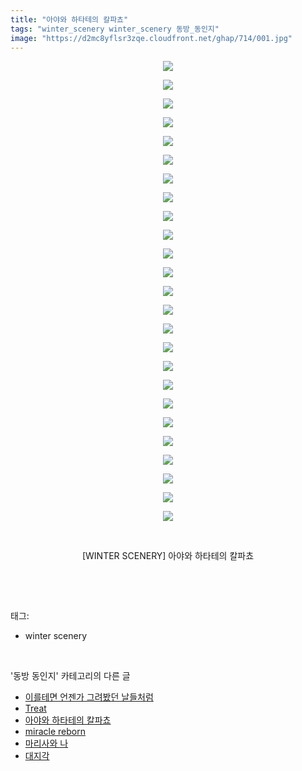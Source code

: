 ```yaml
---
title: "아야와 하타테의 칼파쵸"
tags: "winter_scenery winter_scenery 동방_동인지"
image: "https://d2mc8yflsr3zqe.cloudfront.net/ghap/714/001.jpg"
---
```

<div class="article">
<p style="text-align: center; clear: none; float: none;"><img src="{{ site.imgserver2 }}/ghap/714/001.jpg"/></p>
<p style="text-align: center; clear: none; float: none;"><img src="{{ site.imgserver2 }}/ghap/714/002.jpg"/></p>
<p style="text-align: center; clear: none; float: none;"><img src="{{ site.imgserver2 }}/ghap/714/003.jpg"/></p>
<p style="text-align: center; clear: none; float: none;"><img src="{{ site.imgserver2 }}/ghap/714/004.jpg"/></p>
<p style="text-align: center; clear: none; float: none;"><img src="{{ site.imgserver2 }}/ghap/714/005.jpg"/></p>
<p style="text-align: center; clear: none; float: none;"><img src="{{ site.imgserver2 }}/ghap/714/006.jpg"/></p>
<p style="text-align: center; clear: none; float: none;"><img src="{{ site.imgserver2 }}/ghap/714/007.jpg"/></p>
<p style="text-align: center; clear: none; float: none;"><img src="{{ site.imgserver2 }}/ghap/714/008.jpg"/></p>
<p style="text-align: center; clear: none; float: none;"><img src="{{ site.imgserver2 }}/ghap/714/009.jpg"/></p>
<p style="text-align: center; clear: none; float: none;"><img src="{{ site.imgserver2 }}/ghap/714/010.jpg"/></p>
<p style="text-align: center; clear: none; float: none;"><img src="{{ site.imgserver2 }}/ghap/714/011.jpg"/></p>
<p style="text-align: center; clear: none; float: none;"><img src="{{ site.imgserver2 }}/ghap/714/012.jpg"/></p>
<p style="text-align: center; clear: none; float: none;"><img src="{{ site.imgserver2 }}/ghap/714/013.jpg"/></p>
<p style="text-align: center; clear: none; float: none;"><img src="{{ site.imgserver2 }}/ghap/714/014.jpg"/></p>
<p style="text-align: center; clear: none; float: none;"><img src="{{ site.imgserver2 }}/ghap/714/015.jpg"/></p>
<p style="text-align: center; clear: none; float: none;"><img src="{{ site.imgserver2 }}/ghap/714/016.jpg"/></p>
<p style="text-align: center; clear: none; float: none;"><img src="{{ site.imgserver2 }}/ghap/714/017.jpg"/></p>
<p style="text-align: center; clear: none; float: none;"><img src="{{ site.imgserver2 }}/ghap/714/018.jpg"/></p>
<p style="text-align: center; clear: none; float: none;"><img src="{{ site.imgserver2 }}/ghap/714/019.jpg"/></p>
<p style="text-align: center; clear: none; float: none;"><img src="{{ site.imgserver2 }}/ghap/714/020.jpg"/></p>
<p style="text-align: center; clear: none; float: none;"><img src="{{ site.imgserver2 }}/ghap/714/021.jpg"/></p>
<p style="text-align: center; clear: none; float: none;"><img src="{{ site.imgserver2 }}/ghap/714/022.jpg"/></p>
<p style="text-align: center; clear: none; float: none;"><img src="{{ site.imgserver2 }}/ghap/714/023.jpg"/></p>
<p style="text-align: center; clear: none; float: none;"><img src="{{ site.imgserver2 }}/ghap/714/024.jpg"/></p>
<p style="text-align: center; clear: none; float: none;"><img src="{{ site.imgserver2 }}/ghap/714/025.jpg"/></p>
<p style="text-align: center; clear: none; float: none;"><br/></p>
<p style="text-align: center; clear: none; float: none;">[WINTER SCENERY] 아야와 하타테의 칼파쵸</p>
<p><br/></p>
</div><br/>
<div class="tagTrail">
<p>태그: </p>
<ul>
<li>winter scenery</li>
</ul>
</div><br/>
<div class="another">
<p>'동방 동인지' 카테고리의 다른 글</p>
<ul>
<li><a href="/ghap_716">이를테면 언젠가 그려봤던 날들처럼</a></li>
<li><a href="/ghap_715">Treat</a></li>
<li><a href="/ghap_714">아야와 하타테의 칼파쵸</a></li>
<li><a href="/ghap_713">miracle reborn</a></li>
<li><a href="/ghap_711">마리사와 나</a></li>
<li><a href="/ghap_710">대지각</a></li>
</ul>
</div><br/>
<div class="cb_module cb_fluid">
<div class="cb_wrt cb_profile">
</div><!-- commentList close -->
</div><br/>
